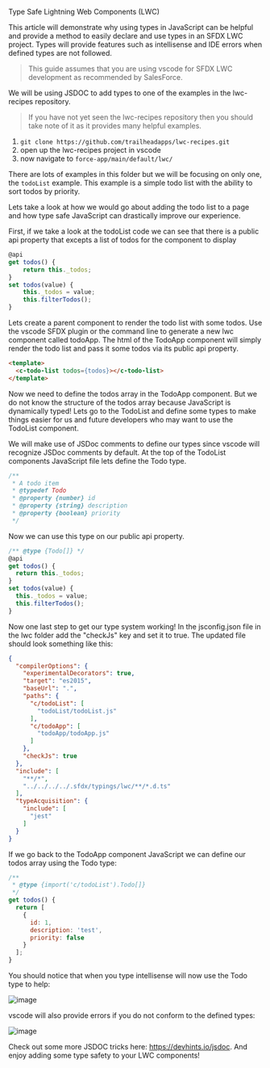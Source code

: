 Type Safe Lightning Web Components (LWC)

This article will demonstrate why using types in JavaScript can be helpful and provide a method to easily declare and use types in an SFDX LWC project. Types will provide features such as intellisense and IDE errors when defined types are not followed.

> This guide assumes that you are using vscode for SFDX LWC development as recommended by SalesForce.

We will be using JSDOC to add types to one of the examples in the lwc-recipes repository. 

> If you have not yet seen the lwc-recipes repository then you should take note of it as it provides many helpful examples.

1. `git clone https://github.com/trailheadapps/lwc-recipes.git`
2. open up the lwc-recipes project in vscode
3. now navigate to `force-app/main/default/lwc/`

There are lots of examples in this folder but we will be focusing on only one, the `todoList` example. This example is a simple todo list with the ability to sort todos by priority.

Lets take a look at how we would go about adding the todo list to a page and how type safe JavaScript can drastically improve our experience.

First, if we take a look at the todoList code we can see that there is a public api property that excepts a list of todos for the component to display

```JavaScript
@api
get todos() {
    return this._todos;
}
set todos(value) {
    this._todos = value;
    this.filterTodos();
}
```

Lets create a parent component to render the todo list with some todos. Use the vscode SFDX plugin or the command line to generate a new lwc component called todoApp. The html of the TodoApp component will simply render the todo list and pass it some todos via its public api property.

```HTML
<template>
  <c-todo-list todos={todos}></c-todo-list>
</template>
```

Now we need to define the todos array in the TodoApp component. But we do not know the structure of the todos array because JavaScript is dynamically typed! Lets go to the TodoList and define some types to make things easier for us and future developers who may want to use the TodoList component.

We will make use of JSDoc comments to define our types since vscode will recognize JSDoc comments by default. At the top of the TodoList components JavaScript file lets define the Todo type.

```JavaScript
/**
 * A todo item
 * @typedef Todo
 * @property {number} id
 * @property {string} description
 * @property {boolean} priority
 */
```

Now we can use this type on our public api property.

```JavaScript
/** @type {Todo[]} */
@api
get todos() {
  return this._todos;
}
set todos(value) {
  this._todos = value;
  this.filterTodos();
}
```

Now one last step to get our type system working! In the jsconfig.json file in the lwc folder add the "checkJs" key and set it to true. The updated file should look something like this:

```JSON
{
  "compilerOptions": {
    "experimentalDecorators": true,
    "target": "es2015",
    "baseUrl": ".",
    "paths": {
      "c/todoList": [
        "todoList/todoList.js"
      ],
      "c/todoApp": [
        "todoApp/todoApp.js"
      ]
    },
    "checkJs": true
  },
  "include": [
    "**/*",
    "../../../../.sfdx/typings/lwc/**/*.d.ts"
  ],
  "typeAcquisition": {
    "include": [
      "jest"
    ]
  }
}
```

If we go back to the TodoApp component JavaScript we can define our todos array using the Todo type:

```JavaScript
/**
 * @type {import('c/todoList').Todo[]}
 */
get todos() {
  return [
    {
      id: 1,
      description: 'test',
      priority: false
    }
  ];
}
```

You should notice that when you type intellisense will now use the Todo type to help:

![image](https://user-images.githubusercontent.com/12009947/70873858-99354680-1f7d-11ea-9d2c-0348f77a6947.png)

vscode will also provide errors if you do not conform to the defined types:

![image](https://user-images.githubusercontent.com/12009947/70873950-f0d3b200-1f7d-11ea-8ca7-4957bfa490dc.png)

Check out some more JSDOC tricks here: https://devhints.io/jsdoc. And enjoy adding some type safety to your LWC components!